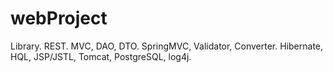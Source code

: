 # webProject
Library. 
REST. MVC, DAO, DTO.
SpringMVC, Validator, Converter.
Hibernate, HQL, JSP/JSTL, Tomcat, PostgreSQL, log4j.
